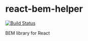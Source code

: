 # react-bem-helper

[![Build Status](https://travis-ci.org/redneckz/react-bem-helper.svg?branch=master)](https://travis-ci.org/redneckz/react-bem-helper)

BEM library for React
